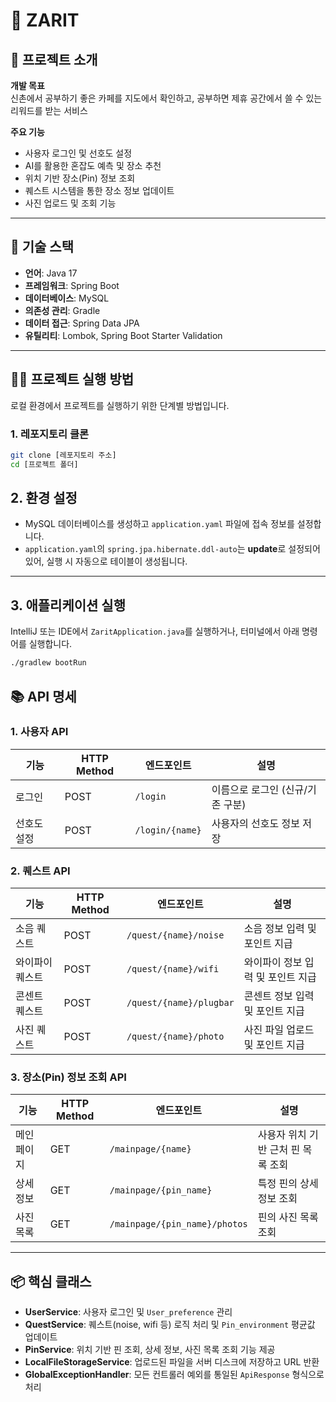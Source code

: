 # 💫 ZARIT

## 📝 프로젝트 소개
**개발 목표**  
신촌에서 공부하기 좋은 카페를 지도에서 확인하고, 공부하면 제휴 공간에서 쓸 수 있는 리워드를 받는 서비스

**주요 기능**
- 사용자 로그인 및 선호도 설정
- AI를 활용한 혼잡도 예측 및 장소 추천
- 위치 기반 장소(Pin) 정보 조회
- 퀘스트 시스템을 통한 장소 정보 업데이트
- 사진 업로드 및 조회 기능

---

## 🚀 기술 스택
- **언어**: Java 17  
- **프레임워크**: Spring Boot  
- **데이터베이스**: MySQL  
- **의존성 관리**: Gradle  
- **데이터 접근**: Spring Data JPA  
- **유틸리티**: Lombok, Spring Boot Starter Validation  

---

## 🧑‍💻 프로젝트 실행 방법
로컬 환경에서 프로젝트를 실행하기 위한 단계별 방법입니다.

### 1. 레포지토리 클론
```bash
git clone [레포지토리 주소]
cd [프로젝트 폴더]
```
## 2. 환경 설정
- MySQL 데이터베이스를 생성하고 `application.yaml` 파일에 접속 정보를 설정합니다.  
- `application.yaml`의 `spring.jpa.hibernate.ddl-auto`는 **update**로 설정되어 있어, 실행 시 자동으로 테이블이 생성됩니다.  


---

## 3. 애플리케이션 실행
IntelliJ 또는 IDE에서 `ZaritApplication.java`를 실행하거나, 터미널에서 아래 명령어를 실행합니다.  

```bash
./gradlew bootRun
```

## 📚 API 명세

### 1. 사용자 API
| 기능 | HTTP Method | 엔드포인트 | 설명 |
|------|-------------|------------|------|
| 로그인 | POST | `/login` | 이름으로 로그인 (신규/기존 구분) |
| 선호도 설정 | POST | `/login/{name}` | 사용자의 선호도 정보 저장 |

### 2. 퀘스트 API
| 기능 | HTTP Method | 엔드포인트 | 설명 |
|------|-------------|------------|------|
| 소음 퀘스트 | POST | `/quest/{name}/noise` | 소음 정보 입력 및 포인트 지급 |
| 와이파이 퀘스트 | POST | `/quest/{name}/wifi` | 와이파이 정보 입력 및 포인트 지급 |
| 콘센트 퀘스트 | POST | `/quest/{name}/plugbar` | 콘센트 정보 입력 및 포인트 지급 |
| 사진 퀘스트 | POST | `/quest/{name}/photo` | 사진 파일 업로드 및 포인트 지급 |

### 3. 장소(Pin) 정보 조회 API
| 기능 | HTTP Method | 엔드포인트 | 설명 |
|------|-------------|------------|------|
| 메인 페이지 | GET | `/mainpage/{name}` | 사용자 위치 기반 근처 핀 목록 조회 |
| 상세 정보 | GET | `/mainpage/{pin_name}` | 특정 핀의 상세 정보 조회 |
| 사진 목록 | GET | `/mainpage/{pin_name}/photos` | 핀의 사진 목록 조회 |

---

## 📦 핵심 클래스
- **UserService**: 사용자 로그인 및 `User_preference` 관리  
- **QuestService**: 퀘스트(noise, wifi 등) 로직 처리 및 `Pin_environment` 평균값 업데이트  
- **PinService**: 위치 기반 핀 조회, 상세 정보, 사진 목록 조회 기능 제공  
- **LocalFileStorageService**: 업로드된 파일을 서버 디스크에 저장하고 URL 반환  
- **GlobalExceptionHandler**: 모든 컨트롤러 예외를 통일된 `ApiResponse` 형식으로 처리  
